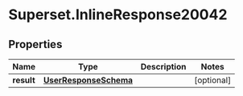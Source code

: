# Superset.InlineResponse20042

## Properties
Name | Type | Description | Notes
------------ | ------------- | ------------- | -------------
**result** | [**UserResponseSchema**](UserResponseSchema.md) |  | [optional] 
